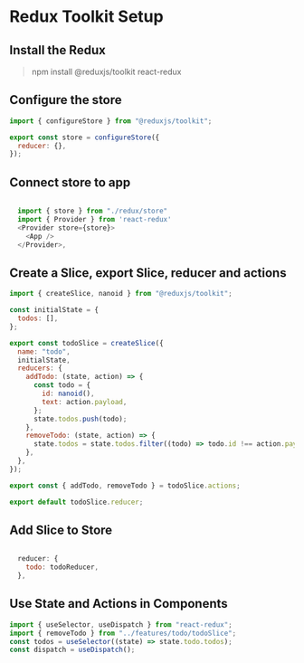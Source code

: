 # Redux Toolkit Setup

## Install the Redux

> npm install @reduxjs/toolkit react-redux

## Configure the store

```javascript
import { configureStore } from "@reduxjs/toolkit";

export const store = configureStore({
  reducer: {},
});
```

## Connect store to app

```javascript

  import { store } from "./redux/store"
  import { Provider } from 'react-redux'
  <Provider store={store}>
    <App />
  </Provider>,

```

## Create a Slice, export Slice, reducer and actions

```javascript
import { createSlice, nanoid } from "@reduxjs/toolkit";

const initialState = {
  todos: [],
};

export const todoSlice = createSlice({
  name: "todo",
  initialState,
  reducers: {
    addTodo: (state, action) => {
      const todo = {
        id: nanoid(),
        text: action.payload,
      };
      state.todos.push(todo);
    },
    removeTodo: (state, action) => {
      state.todos = state.todos.filter((todo) => todo.id !== action.payload);
    },
  },
});

export const { addTodo, removeTodo } = todoSlice.actions;

export default todoSlice.reducer;
```

## Add Slice to Store

```javascript

  reducer: {
    todo: todoReducer,
  },

```

## Use State and Actions in Components

```javascript
import { useSelector, useDispatch } from "react-redux";
import { removeTodo } from "../features/todo/todoSlice";
const todos = useSelector((state) => state.todo.todos);
const dispatch = useDispatch();
```
